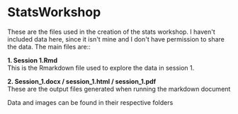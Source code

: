 StatsWorkshop
=============
These are the files used in the creation of the stats workshop.  I haven't included data here, since it isn't mine and I don't have permission to share the data.  The main files are::
  
**1.  Session 1.Rmd**  
  This is the Rmarkdown file used to explore the data in session 1.
  
**2.  Session_1.docx / session_1.html / session_1.pdf**  
  These are the output files generated when running the markdown document
  
Data and images can be found in their respective folders
